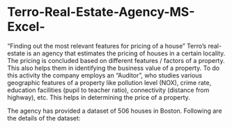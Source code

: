 # Terro-Real-Estate-Agency-MS-Excel-
“Finding out the most relevant features for pricing of a house”
Terro’s real-estate is an agency that estimates the pricing of houses in a certain locality. The pricing is concluded based on different features / factors of a property. This also helps them in identifying the business value of a property. To do this activity the company employs an “Auditor”, who studies various geographic features of a property like pollution level (NOX), crime rate, education facilities (pupil to teacher ratio), connectivity (distance from highway), etc. This helps in determining the price of a property.

The agency has provided a dataset of 506 houses in Boston. Following are the details of the dataset:
